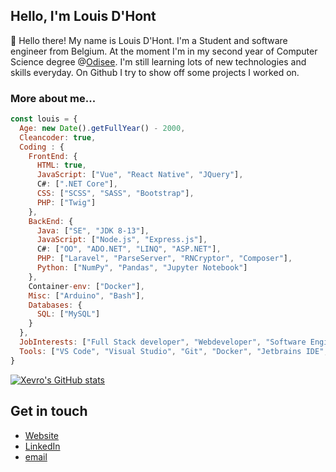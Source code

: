 <h2>Hello, I'm Louis D'Hont</h2>
<p>👋</span>&nbsp;Hello there! My name is Louis D'Hont. I'm a Student and software engineer from Belgium. At the moment I'm in my second year of Computer Science degree @<a href="https://www.odisee.be/en" target="_blank">Odisee</a>. I'm still learning lots of new technologies and skills everyday. On Github I try to show off some projects I worked on.</p>

<h3>More about me...</h3>

```javascript
const louis = {
  Age: new Date().getFullYear() - 2000,
  Cleancoder: true,
  Coding : {
    FrontEnd: {
      HTML: true,
      JavaScript: ["Vue", "React Native", "JQuery"],
      C#: [".NET Core"],
      CSS: ["SCSS", "SASS", "Bootstrap"],
      PHP: ["Twig"]
    },
    BackEnd: {
      Java: ["SE", "JDK 8-13"],
      JavaScript: ["Node.js", "Express.js"],
      C#: ["OO", "ADO.NET", "LINQ", "ASP.NET"],
      PHP: ["Laravel", "ParseServer", "RNCryptor", "Composer"],
      Python: ["NumPy", "Pandas", "Jupyter Notebook"]
    },
    Container-env: ["Docker"],
    Misc: ["Arduino", "Bash"],
    Databases: {
      SQL: ["MySQL"]
    }
  },
  JobInterests: ["Full Stack developer", "Webdeveloper", "Software Engineer"],
  Tools: ["VS Code", "Visual Studio", "Git", "Docker", "Jetbrains IDE", "Postman", "Netbeans"],
}
```

[![Xevro's GitHub stats](https://github-readme-stats.vercel.app/api?username=Xevro)](https://github.com/anuraghazra/github-readme-stats)



## Get in touch

- [Website](<https://www.xevro.be>)
- [LinkedIn](<https://www.linkedin.com/in/dhontlouis/>)
- [email](<mailto:louis.dhont@xevro.be>)
